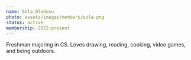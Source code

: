 ```yaml
---
name: Sola Oladosu
photo: assets/images/members/sola.png
status: active
membership: 2022-present
---
```


Freshman majoring in CS.
Loves drawing, reading, cooking, video games, and being outdoors.
